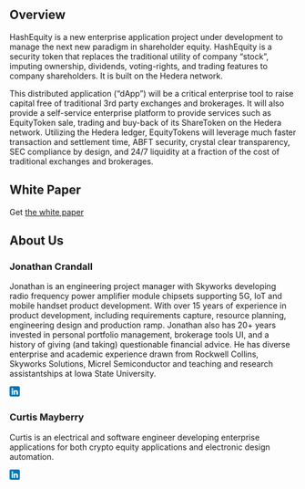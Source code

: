 ## Overview

HashEquity is a new enterprise application project under development to manage
the next new paradigm in shareholder equity. HashEquity is a security token 
that replaces the traditional utility of company “stock”, imputing ownership, 
dividends, voting-rights, and trading features to company shareholders. It is
 built on the Hedera network.

This distributed application (“dApp”) will be a critical enterprise tool to 
raise capital free of traditional 3rd party exchanges and brokerages. It will 
also provide a self-service enterprise platform to provide services such as 
EquityToken sale, trading and buy-back of its ShareToken on the Hedera network. 
Utilizing the Hedera ledger, EquityTokens will leverage much faster transaction 
and settlement time, ABFT security, crystal clear transparency, SEC compliance 
by design, and 24/7 liquidity at a fraction of the cost of traditional 
exchanges and brokerages.

## White Paper

Get [the white paper](HashEquity_Overview.pdf)

## About Us

### Jonathan Crandall

Jonathan is an engineering project manager with Skyworks developing radio 
frequency power amplifier module chipsets supporting 5G, IoT and mobile 
handset product development.  With over 15 years of experience in product 
development, including requirements capture, resource planning, engineering 
design and production ramp.   Jonathan also has 20+ years invested in personal 
portfolio management, brokerage tools UI, and a history of giving (and taking) 
questionable financial advice.  He has diverse enterprise and academic 
experience drawn from Rockwell Collins, Skyworks Solutions, Micrel 
Semiconductor and teaching and research assistantships at Iowa State 
University.

<a href = "https://www.linkedin.com/in/jonathan-crandall-a927445/" ><img src="linkedin.png" width="18" alt="LinkedIn Profile" /></a>

### Curtis Mayberry 

Curtis is an electrical and software engineer developing enterprise 
applications for both crypto equity applications and electronic design 
automation.

<a href = "https://www.linkedin.com/in/curtis-mayberry-1364a130/" ><img src="linkedin.png" width="18" alt="LinkedIn Profile" /></a>


